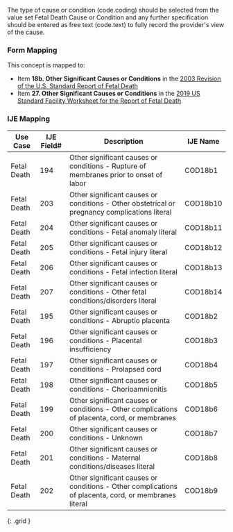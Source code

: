 The type of cause or condition (code.coding) should be selected from the value set Fetal Death Cause or Condition and any further specification should be entered as free text (code.text) to fully record the provider's view of the cause.

### Form Mapping
This concept is mapped to:
 * Item **18b. Other Significant Causes or Conditions** in the [2003 Revision of the U.S. Standard Report of Fetal Death](https://www.cdc.gov/nchs/data/dvs/FDEATH11-03finalACC.pdf)
 * Item **27. Other Significant Causes or Conditions** in the [2019 US Standard Facility Worksheet for the Report of Fetal Death](https://www.cdc.gov/nchs/data/dvs/fetal-death-facility-worksheet-2019-508.pdf)

### IJE Mapping
| **Use Case** | **IJE Field#** | **Description** | **IJE Name** |
| ------------ | -------------- | --------------- | ------------ |
| Fetal Death | 194 | Other significant causes or conditions - Rupture of membranes prior to onset of labor | COD18b1 |
| Fetal Death | 203 | Other significant causes or conditions - Other obstetrical or pregnancy complications literal | COD18b10 |
| Fetal Death | 204 | Other significant causes or conditions - Fetal anomaly literal | COD18b11 |
| Fetal Death | 205 | Other significant causes or conditions - Fetal injury literal | COD18b12 |
| Fetal Death | 206 | Other significant causes or conditions - Fetal infection literal | COD18b13 |
| Fetal Death | 207 | Other significant causes or conditions - Other fetal conditions/disorders literal | COD18b14 |
| Fetal Death | 195 | Other significant causes or conditions - Abruptio placenta | COD18b2 |
| Fetal Death | 196 | Other significant causes or conditions  - Placental insufficiency | COD18b3 |
| Fetal Death | 197 | Other significant causes or conditions - Prolapsed cord | COD18b4 |
| Fetal Death | 198 | Other significant causes or conditions - Chorioamnionitis | COD18b5 |
| Fetal Death | 199 | Other significant causes or conditions - Other complications of placenta, cord, or membranes | COD18b6 |
| Fetal Death | 200 | Other significant causes or conditions - Unknown | COD18b7 |
| Fetal Death | 201 | Other significant causes or conditions - Maternal conditions/diseases literal | COD18b8 |
| Fetal Death | 202 | Other significant causes or conditions - Other complications of placenta, cord, or membranes literal | COD18b9 |
{: .grid }
